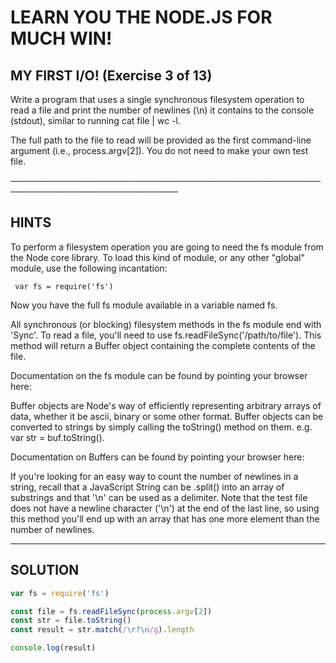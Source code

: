 # LEARN YOU THE NODE.JS FOR MUCH WIN!

 ## MY FIRST I/O! (Exercise 3 of 13)

  Write a program that uses a single synchronous filesystem operation to
  read a file and print the number of newlines (\n) it contains to the
  console (stdout), similar to running cat file | wc -l.

  The full path to the file to read will be provided as the first
  command-line argument (i.e., process.argv[2]). You do not need to make
  your own test file.

 ─────────────────────────────────────────────────────────────────────────────

 ## HINTS

  To perform a filesystem operation you are going to need the fs module from
  the Node core library. To load this kind of module, or any other "global"
  module, use the following incantation:

     var fs = require('fs')

  Now you have the full fs module available in a variable named fs.

  All synchronous (or blocking) filesystem methods in the fs module end with
  'Sync'. To read a file, you'll need to use
  fs.readFileSync('/path/to/file'). This method will return a Buffer object
  containing the complete contents of the file.

  Documentation on the fs module can be found by pointing your browser here:
  

  Buffer objects are Node's way of efficiently representing arbitrary arrays
  of data, whether it be ascii, binary or some other format. Buffer objects
  can be converted to strings by simply calling the toString() method on
  them. e.g. var str = buf.toString().

  Documentation on Buffers can be found by pointing your browser here:
 

  If you're looking for an easy way to count the number of newlines in a
  string, recall that a JavaScript String can be .split() into an array of
  substrings and that '\n' can be used as a delimiter. Note that the test
  file does not have a newline character ('\n') at the end of the last line,
  so using this method you'll end up with an array that has one more element
  than the number of newlines.
_____________________________________________________________________

## SOLUTION

```js
var fs = require('fs')

const file = fs.readFileSync(process.argv[2])
const str = file.toString()
const result = str.match(/\r?\n/g).length

console.log(result)

```